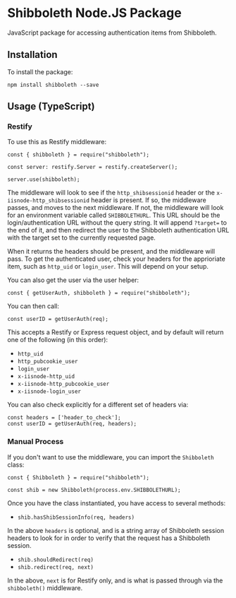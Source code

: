# Shibboleth Node.JS Package

JavaScript package for accessing authentication items from Shibboleth.

## Installation

To install the package:

    npm install shibboleth --save

## Usage (TypeScript)

### Restify

To use this as Restify middleware:

    const { shibboleth } = require("shibboleth");

    const server: restify.Server = restify.createServer();

    server.use(shibboleth);

The middleware will look to see if the `http_shibsessionid` header or the `x-iisnode-http_shibsessionid` header is present. If so, the middleware passes, and moves to the next middleware. If not, the middleware will look for an environment variable called `SHIBBOLETHURL`. This URL should be the login/authentication URL without the query string. It will append `?target=` to the end of it, and then redirect the user to the Shibboleth authentication URL with the target set to the currently requested page.

When it returns the headers should be present, and the middleware will pass. To get the authenticated user, check your headers for the apprioriate item, such as `http_uid` or `login_user`. This will depend on your setup.

You can also get the user via the user helper:

    const { getUserAuth, shibboleth } = require("shibboleth");

You can then call:

    const userID = getUserAuth(req);

This accepts a Restify or Express request object, and by default will return one of the following (in this order):

* `http_uid`
* `http_pubcookie_user`
* `login_user`
* `x-iisnode-http_uid`
* `x-iisnode-http_pubcookie_user`
* `x-iisnode-login_user`

You can also check explicitly for a different set of headers via:

    const headers = ['header_to_check'];
    const userID = getUserAuth(req, headers);

### Manual Process

If you don't want to use the middleware, you can import the `Shibboleth` class:

    const { Shibboleth } = require("shibboleth");

    const shib = new Shibboleth(process.env.SHIBBOLETHURL);

Once you have the class instantiated, you have access to several methods:

* `shib.hasShibSessionInfo(req, headers)`

In the above `headers` is optional, and is a string array of Shibboleth session headers to look for in order to verify that the request has a Shibboleth session.

* `shib.shouldRedirect(req)`
* `shib.redirect(req, next)`

In the above, `next` is for Restify only, and is what is passed through via the `shibboleth()` middleware.
